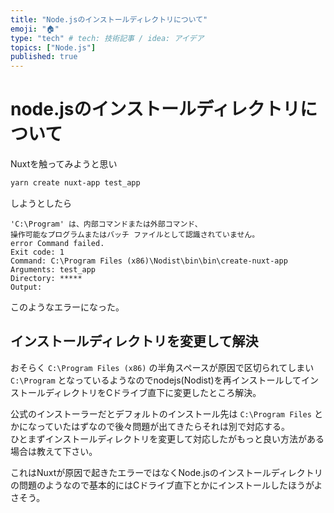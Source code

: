 ```yaml
---
title: "Node.jsのインストールディレクトリについて"
emoji: "🏠"
type: "tech" # tech: 技術記事 / idea: アイデア
topics: ["Node.js"]
published: true
---
```

# node.jsのインストールディレクトリについて
Nuxtを触ってみようと思い
```bash
yarn create nuxt-app test_app
```
しようとしたら  
```bash:エラー内容
'C:\Program' は、内部コマンドまたは外部コマンド、
操作可能なプログラムまたはバッチ ファイルとして認識されていません。
error Command failed.
Exit code: 1
Command: C:\Program Files (x86)\Nodist\bin\bin\create-nuxt-app
Arguments: test_app
Directory: *****
Output:
```
このようなエラーになった。

## インストールディレクトリを変更して解決

おそらく `C:\Program Files (x86)` の半角スペースが原因で区切られてしまい `C:\Program` となっているようなのでnodejs(Nodist)を再インストールしてインストールディレクトリをCドライブ直下に変更したところ解決。  

公式のインストーラーだとデフォルトのインストール先は `C:\Program Files` とかになっていたはずなので後々問題が出てきたらそれは別で対応する。  
ひとまずインストールディレクトリを変更して対応したがもっと良い方法がある場合は教えて下さい。

これはNuxtが原因で起きたエラーではなくNode.jsのインストールディレクトリの問題のようなので基本的にはCドライブ直下とかにインストールしたほうがよさそう。  
